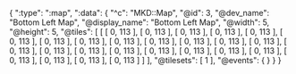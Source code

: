 {
  ":type": ":map",
  ":data": {
    "^c": "MKD::Map",
    "@id": 3,
    "@dev_name": "Bottom Left Map",
    "@display_name": "Bottom Left Map",
    "@width": 5,
    "@height": 5,
    "@tiles": [
      [
        [
          0,
          113
        ],
        [
          0,
          113
        ],
        [
          0,
          113
        ],
        [
          0,
          113
        ],
        [
          0,
          113
        ],
        [
          0,
          113
        ],
        [
          0,
          113
        ],
        [
          0,
          113
        ],
        [
          0,
          113
        ],
        [
          0,
          113
        ],
        [
          0,
          113
        ],
        [
          0,
          113
        ],
        [
          0,
          113
        ],
        [
          0,
          113
        ],
        [
          0,
          113
        ],
        [
          0,
          113
        ],
        [
          0,
          113
        ],
        [
          0,
          113
        ],
        [
          0,
          113
        ],
        [
          0,
          113
        ],
        [
          0,
          113
        ],
        [
          0,
          113
        ],
        [
          0,
          113
        ],
        [
          0,
          113
        ],
        [
          0,
          113
        ]
      ]
    ],
    "@tilesets": [
      1
    ],
    "@events": {
    }
  }
}